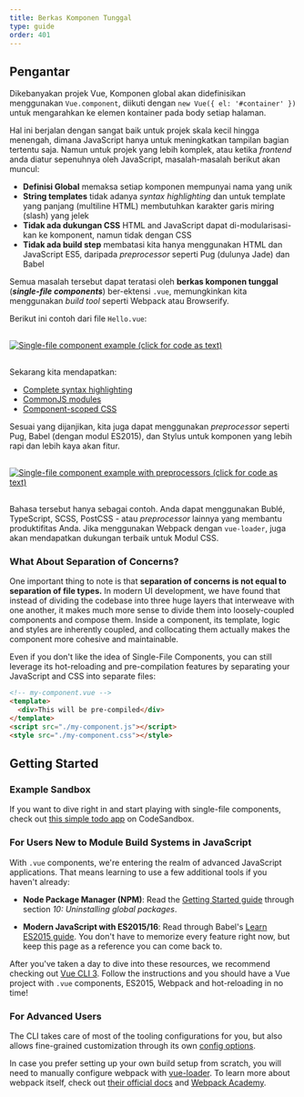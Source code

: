 ```yaml
---
title: Berkas Komponen Tunggal
type: guide
order: 401
---
```


## Pengantar

Dikebanyakan projek Vue, Komponen global akan didefinisikan menggunakan `Vue.component`, diikuti dengan `new Vue({ el: '#container' })` untuk mengarahkan ke elemen kontainer pada body setiap halaman.

Hal ini berjalan dengan sangat baik untuk projek skala kecil hingga menengah, dimana JavaScript hanya untuk meningkatkan tampilan bagian tertentu saja. Namun untuk projek yang lebih komplek, atau ketika *frontend* anda diatur sepenuhnya oleh JavaScript, masalah-masalah berikut akan muncul:

- **Definisi Global** memaksa setiap komponen mempunyai nama yang unik
- **String templates** tidak adanya *syntax highlighting* dan untuk template yang panjang (multiline HTML) membutuhkan karakter garis miring (slash) yang jelek
- **Tidak ada dukungan CSS** HTML and JavaScript dapat di-modularisasi-kan ke komponent, namun tidak dengan CSS
- **Tidak ada build step** membatasi kita hanya menggunakan HTML dan JavaScript ES5, daripada *preprocessor* seperti Pug (dulunya Jade) dan Babel

Semua masalah tersebut dapat teratasi oleh **berkas komponen tunggal** (***single-file components***) ber-ektensi `.vue`, memungkinkan kita menggunakan *build tool* seperti Webpack atau Browserify.

Berikut ini contoh dari file `Hello.vue`:

<a href="https://gist.github.com/chrisvfritz/e2b6a6110e0829d78fa4aedf7cf6b235" target="_blank" rel="noopener noreferrer"><img src="/images/vue-component.png" alt="Single-file component example (click for code as text)" style="display: block; margin: 30px auto;"></a>

Sekarang kita mendapatkan:

- [Complete syntax highlighting](https://github.com/vuejs/awesome-vue#source-code-editing)
- [CommonJS modules](https://webpack.js.org/concepts/modules/#what-is-a-webpack-module)
- [Component-scoped CSS](https://vue-loader.vuejs.org/en/features/scoped-css.html)

Sesuai yang dijanjikan, kita juga dapat menggunakan *preprocessor* seperti Pug, Babel (dengan modul ES2015), dan Stylus untuk komponen yang lebih rapi dan lebih kaya akan fitur.

<a href="https://gist.github.com/chrisvfritz/1c9f2daea9bc078dcb47e9a82e5f7587" target="_blank" rel="noopener noreferrer"><img src="/images/vue-component-with-preprocessors.png" alt="Single-file component example with preprocessors (click for code as text)" style="display: block; margin: 30px auto;"></a>

Bahasa tersebut hanya sebagai contoh. Anda dapat menggunakan Bublé, TypeScript, SCSS, PostCSS - atau *preprocessor* lainnya yang membantu produktifitas Anda. Jika menggunakan Webpack dengan `vue-loader`, juga akan mendapatkan dukungan terbaik untuk Modul CSS.

### What About Separation of Concerns?

One important thing to note is that **separation of concerns is not equal to separation of file types.** In modern UI development, we have found that instead of dividing the codebase into three huge layers that interweave with one another, it makes much more sense to divide them into loosely-coupled components and compose them. Inside a component, its template, logic and styles are inherently coupled, and collocating them actually makes the component more cohesive and maintainable.

Even if you don't like the idea of Single-File Components, you can still leverage its hot-reloading and pre-compilation features by separating your JavaScript and CSS into separate files:

``` html
<!-- my-component.vue -->
<template>
  <div>This will be pre-compiled</div>
</template>
<script src="./my-component.js"></script>
<style src="./my-component.css"></style>
```

## Getting Started

### Example Sandbox

If you want to dive right in and start playing with single-file components, check out [this simple todo app](https://codesandbox.io/s/o29j95wx9) on CodeSandbox.

### For Users New to Module Build Systems in JavaScript

With `.vue` components, we're entering the realm of advanced JavaScript applications. That means learning to use a few additional tools if you haven't already:

- **Node Package Manager (NPM)**: Read the [Getting Started guide](https://docs.npmjs.com/getting-started/what-is-npm) through section _10: Uninstalling global packages_.

- **Modern JavaScript with ES2015/16**: Read through Babel's [Learn ES2015 guide](https://babeljs.io/docs/learn-es2015/). You don't have to memorize every feature right now, but keep this page as a reference you can come back to.

After you've taken a day to dive into these resources, we recommend checking out [Vue CLI 3](https://cli.vuejs.org/). Follow the instructions and you should have a Vue project with `.vue` components, ES2015, Webpack and hot-reloading in no time!

### For Advanced Users

The CLI takes care of most of the tooling configurations for you, but also allows fine-grained customization through its own [config options](https://cli.vuejs.org/config/).

In case you prefer setting up your own build setup from scratch, you will need to manually configure webpack with [vue-loader](https://vue-loader.vuejs.org). To learn more about webpack itself, check out [their official docs](https://webpack.js.org/configuration/) and [Webpack Academy](https://webpack.academy/p/the-core-concepts).
